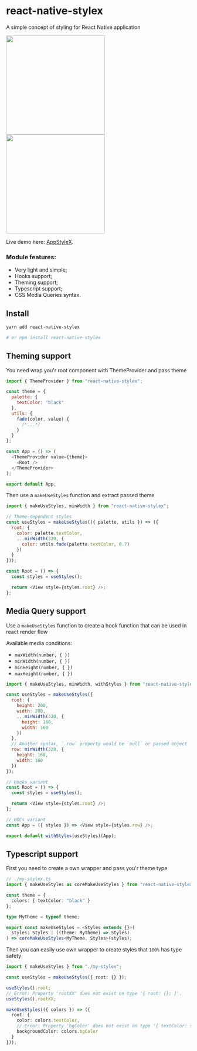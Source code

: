 # react-native-stylex

A simple concept of styling for React Native application

<img width="269" src="https://raw.githubusercontent.com/retyui/react-native-stylex/master/example/AppStyleX/dark.png"/><img width="269" src="https://raw.githubusercontent.com/retyui/react-native-stylex/master/example/AppStyleX/light.png"/>

Live demo here: [AppStyleX](example/AppStyleX).

### Module features:

- Very light and simple;
- Hooks support;
- Theming support;
- Typescript support;
- CSS Media Queries syntax.

## Install

```sh
yarn add react-native-stylex

# or npm install react-native-stylex
```

## Theming support

You need wrap you'r root component with ThemeProvider and pass theme

```js
import { ThemeProvider } from "react-native-stylex";

const theme = {
  palette: {
    textColor: "black"
  },
  utils: {
    fade(color, value) {
      /*...*/
    }
  }
};

const App = () => (
  <ThemeProvider value={theme}>
    <Root />
  </ThemeProvider>
);

export default App;
```

Then use a `makeUseStyles` function and extract passed theme

```js
import { makeUseStyles, minWidth } from "react-native-stylex";

// Theme-dependent styles
const useStyles = makeUseStyles(({ palette, utils }) => ({
  root: {
    color: palette.textColor,
    ...minWidth(320, {
      color: utils.fade(palette.textColor, 0.7)
    })
  }
}));

const Root = () => {
  const styles = useStyles();

  return <View style={styles.root} />;
};
```

## Media Query support

Use a `makeUseStyles` function to create a hook function that can be used in react render flow

Available media conditions:

- `maxWidth(number, { })`
- `minWidth(number, { })`
- `minHeight(number, { })`
- `maxHeight(number, { })`

```js
import { makeUseStyles, minWidth, withStyles } from "react-native-stylex";

const useStyles = makeUseStyles({
  root: {
    height: 200,
    width: 200,
    ...minWidth(320, {
      height: 160,
      width: 160
    })
  },
  // Another syntax, `.row` property would be `null` or passed object
  row: minWidth(320, {
    height: 160,
    width: 160
  })
});

// Hooks variant
const Root = () => {
  const styles = useStyles();

  return <View style={styles.root} />;
};

// HOCs variant
const App = ({ styles }) => <View style={styles.row} />;

export default withStyles(useStyles)(App);
```

## Typescript support

First you need to create a own wrapper and pass you'r theme type

```typescript jsx
// ./my-stylex.ts
import { makeUseStyles as coreMakeUseStyles } from "react-native-stylex";

const theme = {
  colors: { textColor: "black" }
};

type MyTheme = typeof theme;

export const makeUseStyles = <Styles extends {}>(
  styles: Styles | ((theme: MyTheme) => Styles)
) => coreMakeUseStyles<MyTheme, Styles>(styles);
```

Then you can easily use own wrapper to create styles that `100%` has type safety

```typescript jsx
import { makeUseStyles } from "./my-stylex";

const useStyles = makeUseStyles({ root: {} });

useStyles().root;
// Error: Property 'rootXX' does not exist on type '{ root: {}; }'.
useStyles().rootXX;

makeUseStyles(({ colors }) => ({
  root: {
    color: colors.textColor,
    // Error: Property 'bgColor' does not exist on type '{ textColor: string; }'.
    backgroundColor: colors.bgColor
  }
}));
```
